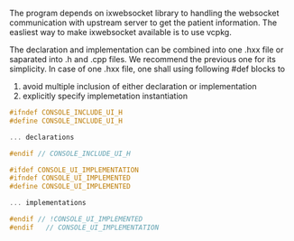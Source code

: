 The program depends on ixwebsocket library to handling the websocket communication with upstream server to get the patient information. The easliest way to make ixwebsocket available is to use vcpkg.


The declaration and implementation can be combined into one .hxx file or saparated into .h and .cpp files. We recommend the previous one for its simplicity. In case of one .hxx file, one shall using following #def blocks to 
1. avoid multiple inclusion of either declaration or implementation
2. explicitly specify implemetation instantiation   

```c++
#ifndef CONSOLE_INCLUDE_UI_H 
#define CONSOLE_INCLUDE_UI_H

... declarations

#endif // CONSOLE_INCLUDE_UI_H

#ifdef CONSOLE_UI_IMPLEMENTATION
#ifndef CONSOLE_UI_IMPLEMENTED
#define CONSOLE_UI_IMPLEMENTED

... implementations

#endif // !CONSOLE_UI_IMPLEMENTED
#endif   // CONSOLE_UI_IMPLEMENTATION
```
